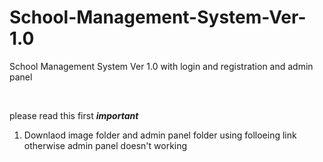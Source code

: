 # School-Management-System-Ver-1.0
School Management System Ver 1.0 with login and registration and admin panel

<br>

please read this first
*******important*******
1. Downlaod image folder and admin panel folder using folloeing link <br>
    otherwise admin panel doesn't working
    
    
